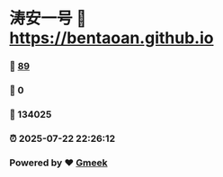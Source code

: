 # 涛安一号 :link: https://bentaoan.github.io 
### :page_facing_up: [89](https://bentaoan.github.io/tag.html) 
### :speech_balloon: 0 
### :hibiscus: 134025 
### :alarm_clock: 2025-07-22 22:26:12 
### Powered by :heart: [Gmeek](https://github.com/Meekdai/Gmeek)
